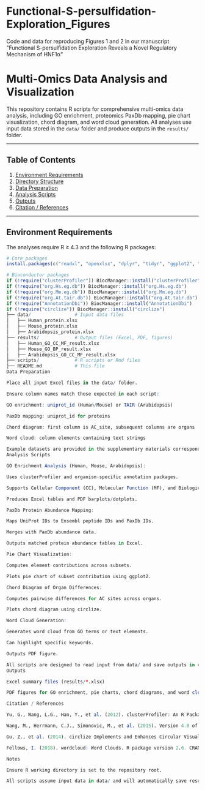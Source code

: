 # Functional-S-persulfidation-Exploration_Figures
Code and data for reproducing Figures 1 and 2 in our manuscript "Functional S-persulfidation Exploration Reveals a Novel Regulatory Mechanism of HNF1α"
# Multi-Omics Data Analysis and Visualization

This repository contains R scripts for comprehensive multi-omics data analysis, including GO enrichment, proteomics PaxDb mapping, pie chart visualization, chord diagram, and word cloud generation. All analyses use input data stored in the `data/` folder and produce outputs in the `results/` folder.

---

## Table of Contents

1. [Environment Requirements](#environment-requirements)  
2. [Directory Structure](#directory-structure)  
3. [Data Preparation](#data-preparation)  
4. [Analysis Scripts](#analysis-scripts)  
5. [Outputs](#outputs)  
6. [Citation / References](#citation--references)

---

## Environment Requirements

The analyses require R ≥ 4.3 and the following R packages:

```r
# Core packages
install.packages(c("readxl", "openxlsx", "dplyr", "tidyr", "ggplot2", "RColorBrewer", "wordcloud", "tm", "biomaRt"))

# Bioconductor packages
if (!require("clusterProfiler")) BiocManager::install("clusterProfiler")
if (!require("org.Hs.eg.db")) BiocManager::install("org.Hs.eg.db")
if (!require("org.Mm.eg.db")) BiocManager::install("org.Mm.eg.db")
if (!require("org.At.tair.db")) BiocManager::install("org.At.tair.db")
if (!require("AnnotationDbi")) BiocManager::install("AnnotationDbi")
if (!require("circlize")) BiocManager::install("circlize")
├── data/                # Input data files
│   ├── Human_protein.xlsx
│   ├── Mouse_protein.xlsx
│   ├── Arabidopsis_protein.xlsx
├── results/             # Output files (Excel, PDF, figures)
│   ├── Human_GO_CC_MF_result.xlsx
│   ├── Mouse_GO_BP_result.xlsx
│   ├── Arabidopsis_GO_CC_MF_result.xlsx
├── scripts/             # R scripts or Rmd files
├── README.md            # This file
Data Preparation

Place all input Excel files in the data/ folder.

Ensure column names match those expected in each script:

GO enrichment: uniprot_id (Human/Mouse) or TAIR (Arabidopsis)

PaxDb mapping: uniprot_id for proteins

Chord diagram: first column is AC_site, subsequent columns are organs

Word cloud: column elements containing text strings

Example datasets are provided in the supplementary materials corresponding to each figure.
Analysis Scripts

GO Enrichment Analysis (Human, Mouse, Arabidopsis):

Uses clusterProfiler and organism-specific annotation packages.

Supports Cellular Component (CC), Molecular Function (MF), and Biological Process (BP).

Produces Excel tables and PDF barplots/dotplots.

PaxDb Protein Abundance Mapping:

Maps UniProt IDs to Ensembl peptide IDs and PaxDb IDs.

Merges with PaxDb abundance data.

Outputs matched protein abundance tables in Excel.

Pie Chart Visualization:

Computes element contributions across subsets.

Plots pie chart of subset contribution using ggplot2.

Chord Diagram of Organ Differences:

Computes pairwise differences for AC sites across organs.

Plots chord diagram using circlize.

Word Cloud Generation:

Generates word cloud from GO terms or text elements.

Can highlight specific keywords.

Outputs PDF figure.

All scripts are designed to read input from data/ and save outputs in results/.
Outputs

Excel summary files (results/*.xlsx)

PDF figures for GO enrichment, pie charts, chord diagrams, and word clouds (results/*.pdf)

Citation / References

Yu, G., Wang, L.G., Han, Y., et al. (2012). clusterProfiler: An R Package for Comparing Biological Themes among Gene Clusters. OMICS: A Journal of Integrative Biology, 16(5), 284-287. DOI: 10.1089/omi.2011.0118

Wang, M., Herrmann, C.J., Simonovic, M., et al. (2015). Version 4.0 of PaxDb: Protein Abundance Data, Integrated Across Model Organisms, Tissues, and Cell-Lines. Proteomics, 15(18), 3163-3168. DOI: 10.1002/pmic.201400441

Gu, Z., et al. (2014). circlize Implements and Enhances Circular Visualization in R. Bioinformatics, 30(19), 2811-2812. DOI: 10.1093/bioinformatics/btu393

Fellows, I. (2018). wordcloud: Word Clouds. R package version 2.6. CRAN: wordcloud

Notes

Ensure R working directory is set to the repository root.

All scripts assume input data in data/ and will automatically save results to results/.
